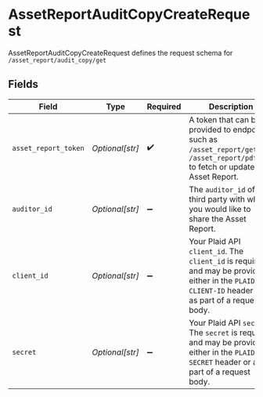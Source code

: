 # AssetReportAuditCopyCreateRequest

AssetReportAuditCopyCreateRequest defines the request schema for `/asset_report/audit_copy/get`


## Fields

| Field                                                                                                                                            | Type                                                                                                                                             | Required                                                                                                                                         | Description                                                                                                                                      |
| ------------------------------------------------------------------------------------------------------------------------------------------------ | ------------------------------------------------------------------------------------------------------------------------------------------------ | ------------------------------------------------------------------------------------------------------------------------------------------------ | ------------------------------------------------------------------------------------------------------------------------------------------------ |
| `asset_report_token`                                                                                                                             | *Optional[str]*                                                                                                                                  | :heavy_check_mark:                                                                                                                               | A token that can be provided to endpoints such as `/asset_report/get` or `/asset_report/pdf/get` to fetch or update an Asset Report.             |
| `auditor_id`                                                                                                                                     | *Optional[str]*                                                                                                                                  | :heavy_minus_sign:                                                                                                                               | The `auditor_id` of the third party with whom you would like to share the Asset Report.                                                          |
| `client_id`                                                                                                                                      | *Optional[str]*                                                                                                                                  | :heavy_minus_sign:                                                                                                                               | Your Plaid API `client_id`. The `client_id` is required and may be provided either in the `PLAID-CLIENT-ID` header or as part of a request body. |
| `secret`                                                                                                                                         | *Optional[str]*                                                                                                                                  | :heavy_minus_sign:                                                                                                                               | Your Plaid API `secret`. The `secret` is required and may be provided either in the `PLAID-SECRET` header or as part of a request body.          |
